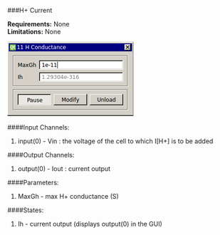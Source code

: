 ###H+ Current

**Requirements:** None  
**Limitations:** None  

![H+ Current GUI](h-current.png)

####Input Channels:
1. input(0) - Vin : the voltage of the cell to which I[H+] is to be added

####Output Channels:
1. output(0) - Iout : current output

####Parameters:
1. MaxGh - max H+ conductance (S)

####States:
1. Ih - current output (displays output(0) in the GUI)
